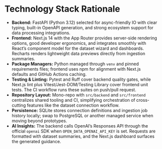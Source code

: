 # Technology Stack Rationale

- **Backend:** FastAPI (Python 3.12) selected for async-friendly IO with clear typing, built-in OpenAPI generation, and strong ecosystem support for data processing integrations.
- **Frontend:** Next.js 14 with the App Router provides server-side rendering options, good developer ergonomics, and integrates smoothly with React’s component model for the dataset wizard and dashboards. Recharts renders lightweight data previews directly from ingestion summaries.
- **Package Managers:** Python managed through `venv` and pinned requirements files; frontend uses npm for alignment with Next.js defaults and GitHub Actions caching.
- **Testing & Linting:** Pytest and Ruff cover backend quality gates, while Next.js lint plus Vitest/Jest-DOM/Testing Library cover frontend unit tests. The CI workflow runs these suites on push/pull request.
- **Repository Layout:** Mono-repo with `src/backend` and `src/frontend` centralizes shared tooling and CI, simplifying orchestration of cross-cutting features like the dataset connection workflow.
- **Persistence:** SQLite stores connection definitions and ingestion job history locally; swap to PostgreSQL or another managed service when moving beyond prototypes.
- **AI Insights:** The backend calls OpenAI’s Responses API through the official `openai` SDK when `OPEN_DATA_OPENAI_API_KEY` is set. Requests are formatted with dataset summaries, and the Next.js dashboard surfaces the generated guidance.
